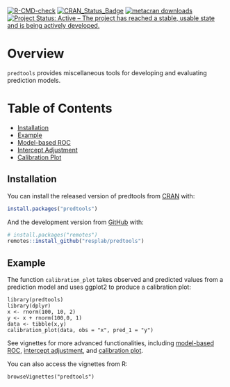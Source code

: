 
<!-- badges: starts -->

[![R-CMD-check](https://github.com/resplab/predtools/workflows/R-CMD-check/badge.svg)](https://github.com/resplab/predtools/actions)
[![CRAN_Status_Badge](https://www.r-pkg.org/badges/version/predtools)](https://cran.r-project.org/package=predtools)
[![metacran
downloads](https://cranlogs.r-pkg.org/badges/predtools)](https://cran.r-project.org/package=predtools)
[![Project Status: Active – The project has reached a stable, usable
state and is being actively
developed.](https://www.repostatus.org/badges/latest/active.svg)](https://www.repostatus.org/#active)
<!-- badges: end -->

# Overview

`predtools` provides miscellaneous tools for developing and evaluating
prediction models.

# Table of Contents

-   [Installation](#installation)
-   [Example](#example)
-   [Model-based
    ROC](https://resplab.github.io/predtools/articles/mROC.html)
-   [Intercept
    Adjustment](https://resplab.github.io/predtools/articles/interceptAdj.html)
-   [Calibration
    Plot](https://resplab.github.io/predtools/articles/calibPlot.html)

## Installation

You can install the released version of predtools from
[CRAN](https://CRAN.R-project.org) with:

``` r
install.packages("predtools")
```

And the development version from [GitHub](https://github.com/) with:

``` r
# install.packages("remotes")
remotes::install_github("resplab/predtools")
```

## Example

The function `calibration_plot` takes observed and predicted values from
a prediction model and uses ggplot2 to produce a calibration plot:

    library(predtools)
    library(dplyr)
    x <- rnorm(100, 10, 2)
    y <- x + rnorm(100,0, 1)
    data <- tibble(x,y)
    calibration_plot(data, obs = "x", pred_1 = "y")

See vignettes for more advanced functionalities, including [model-based
ROC](https://resplab.github.io/predtools/articles/mROC.html), [intercept
adjustment](https://resplab.github.io/predtools/articles/interceptAdj.html),
and [calibration
plot](https://resplab.github.io/predtools/articles/calibPlot.html).

You can also access the vignettes from R:

    browseVignettes("predtools")
